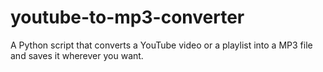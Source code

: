 # youtube-to-mp3-converter
A Python script that converts a YouTube video or a playlist into a MP3 file and saves it wherever you want.
